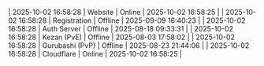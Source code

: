 | 2025-10-02 16:58:28 | Website | Online | 2025-10-02 16:58:25 |
| 2025-10-02 16:58:28 | Registration | Offline | 2025-09-09 16:40:23 |
| 2025-10-02 16:58:28 | Auth Server | Offline | 2025-08-18 09:33:31 |
| 2025-10-02 16:58:28 | Kezan (PvE) | Offline | 2025-08-03 17:58:02 |
| 2025-10-02 16:58:28 | Gurubashi (PvP) | Offline | 2025-08-23 21:44:06 |
| 2025-10-02 16:58:28 | Cloudflare | Online | 2025-10-02 16:58:25 |
